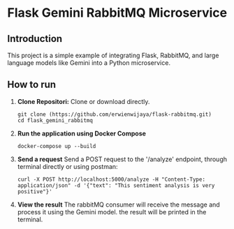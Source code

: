# Flask Gemini RabbitMQ Microservice

## Introduction

This project is a simple example of integrating Flask, RabbitMQ, and large language models like Gemini into a Python microservice.

## How to run

1. **Clone Repositori:**
   Clone or download directly.
   ```
   git clone (https://github.com/erwienwijaya/flask-rabbitmq.git)
   cd flask_gemini_rabbitmq
   ```
2. **Run the application using Docker Compose**
   ```
   docker-compose up --build
   ```
3. **Send a request**
   Send a POST request to the '/analyze' endpoint, through terminal directly or using postman:
   ```
   curl -X POST http://localhost:5000/analyze -H "Content-Type: application/json" -d '{"text": "This sentiment analysis is very positive"}'
   ```
4. **View the result**
   The rabbitMQ consumer will receive the message and process it using the Gemini model. the result will be printed in the terminal.

